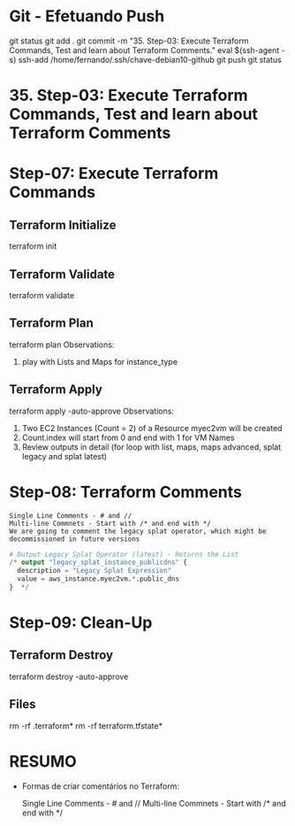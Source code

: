 
# ############################################################################
# ############################################################################
# ############################################################################
# Git - Efetuando Push

git status
git add .
git commit -m "35. Step-03: Execute Terraform Commands, Test and learn about Terraform Comments."
eval $(ssh-agent -s)
ssh-add /home/fernando/.ssh/chave-debian10-github
git push
git status


# ############################################################################
# ############################################################################
# ############################################################################
# 35. Step-03: Execute Terraform Commands, Test and learn about Terraform Comments

# Step-07: Execute Terraform Commands

## Terraform Initialize
terraform init

## Terraform Validate
terraform validate

## Terraform Plan
terraform plan
Observations: 
1) play with Lists and Maps for instance_type

## Terraform Apply
terraform apply -auto-approve
Observations: 
1) Two EC2 Instances (Count = 2) of a Resource myec2vm will be created
2) Count.index will start from 0 and end with 1 for VM Names
3) Review outputs in detail (for loop with list, maps, maps advanced, splat legacy and splat latest)



# Step-08: Terraform Comments

    Single Line Comments - # and //
    Multi-line Commnets - Start with /* and end with */
    We are going to comment the legacy splat operator, which might be decommissioned in future versions

~~~~tf
# Output Legacy Splat Operator (latest) - Returns the List
/* output "legacy_splat_instance_publicdns" {
  description = "Legacy Splat Expression"
  value = aws_instance.myec2vm.*.public_dns
}  */
~~~~




# Step-09: Clean-Up

## Terraform Destroy
terraform destroy -auto-approve

## Files
rm -rf .terraform*
rm -rf terraform.tfstate*





# ############################################################################
# ############################################################################
# ############################################################################
# RESUMO

- Formas de criar comentários no Terraform:

    Single Line Comments - # and //
    Multi-line Commnets - Start with /* and end with */
